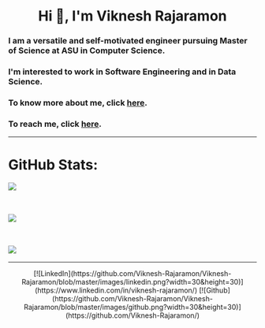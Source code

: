 <h1 align="center">Hi 👋, I'm Viknesh Rajaramon</h1>

<h3>I am a versatile and self-motivated engineer pursuing Master of Science at ASU in Computer Science.</h3>

<h3>I'm interested to work in Software Engineering and in Data Science.</h3>

<h3>To know more about me, click <a href="https://viknesh-rajaramon.github.io/" target="_blank">here</a>.</h3>

<h3>To reach me, click <a href="https://viknesh-rajaramon.github.io/#contact" target="_blank">here</a>.</h3>

<hr>

# GitHub Stats:
![](https://github-readme-stats.vercel.app/api?username=viknesh-rajaramon&theme=dark&hide_border=false&include_all_commits=true&count_private=true)

<br/>

![](https://github-readme-streak-stats.herokuapp.com/?user=viknesh-rajaramon&theme=dark&hide_border=false)

<br/>

![](https://github-readme-stats.vercel.app/api/top-langs/?username=viknesh-rajaramon&theme=dark&hide_border=false&include_all_commits=true&count_private=true&layout=compact)

<hr>

<p align="center">
[![LinkedIn](https://github.com/Viknesh-Rajaramon/Viknesh-Rajaramon/blob/master/images/linkedin.png?width=30&height=30)](https://www.linkedin.com/in/viknesh-rajaramon/) 
[![Github](https://github.com/Viknesh-Rajaramon/Viknesh-Rajaramon/blob/master/images/github.png?width=30&height=30)](https://github.com/Viknesh-Rajaramon/)
</p>
